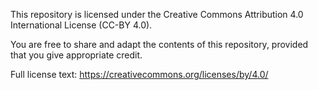 This repository is licensed under the Creative Commons Attribution 4.0 International License (CC-BY 4.0).

You are free to share and adapt the contents of this repository, provided that you give appropriate credit.

Full license text: https://creativecommons.org/licenses/by/4.0/
